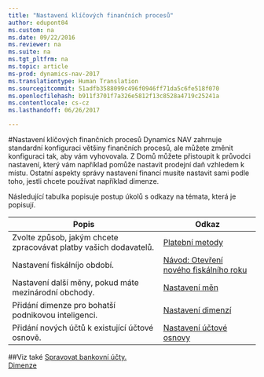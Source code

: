 ```yaml
---
title: "Nastavení klíčových finančních procesů"
author: edupont04
ms.custom: na
ms.date: 09/22/2016
ms.reviewer: na
ms.suite: na
ms.tgt_pltfrm: na
ms.topic: article
ms-prod: dynamics-nav-2017
ms.translationtype: Human Translation
ms.sourcegitcommit: 51adfb3588099c496f0946ff71da5c6fe518f070
ms.openlocfilehash: b911f3701f7a326e5812f13c8528a4719c25241a
ms.contentlocale: cs-cz
ms.lasthandoff: 06/26/2017

---
```


#<a name="set-up-core-financial-processes"></a>Nastavení klíčových finančních procesů
Dynamics NAV zahrnuje standardní konfiguraci většiny finančních procesů, ale můžete změnit konfiguraci tak, aby vám vyhovovala.
Z Domů můžete přistoupit k průvodci nastavení, který vám například pomůže nastavit prodejní daň vzhledem k místu. Ostatní aspekty správy nastavení financí musíte nastavit sami podle toho, jestli chcete používat například dimenze.  

Následující tabulka popisuje postup úkolů s odkazy na témata, která je popisují.

| Popis                                                                  | Odkaz                      |
|---------------------------------------------------------------------|--------------------------|
|Zvolte způsob, jakým chcete zpracovávat platby vašich dodavatelů.|[Platební metody](finance-setup-payment-methods.md)|
|Nastavení fiskálníjo období.|[Návod: Otevření nového fiskálního roku](finance-setup-how-open-new-fiscal-year.md)|
|Nastavení další měny, pokud máte mezinárodní obchody.|[Nastavení měn](finance-setup-setup-currencies.md)|
|Přidání dimenze pro bohatší podnikovou inteligenci.|[Nastavení dimenzí](finance-setup-setup-dimensions.md)|
|Přidání nových účtů k existující účtové osnově.|[Nastavení účtové osnovy](finance-setup-setup-chart-accounts.md)|



##<a name="see-also"></a>Viz také
[Spravovat bankovní účty.](bank-manage-bank-accounts.md)    
[Dimenze](finance-setup-dimensions.md)  


